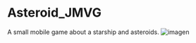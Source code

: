 # Asteroid_JMVG
 A small mobile game about a starship and asteroids.
![imagen](https://github.com/user-attachments/assets/5e54cc60-52ec-45c3-a9fb-63b8ff5458ae)
